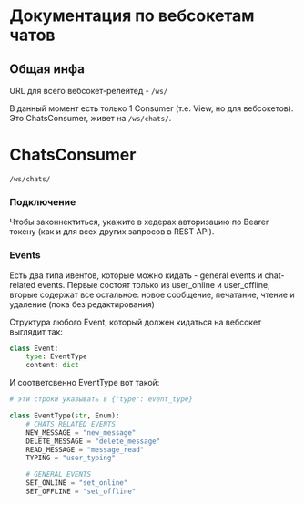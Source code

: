 # Документация по вебсокетам чатов

## Общая инфа
URL для всего вебсокет-релейтед - `/ws/`

В данный момент есть только 1 Consumer (т.е. View, но для вебсокетов). Это ChatsConsumer, живет на `/ws/chats/`.

# ChatsConsumer
`/ws/chats/`

### Подключение
Чтобы законнектиться, укажите в хедерах авторизацию по Bearer токену (как и для всех других запросов в REST API).

### Events
Есть два типа ивентов, которые можно кидать - general events и chat-related events. Первые состоят только из user_online и user_offline, вторые содержат все остальное: новое сообщение, печатание, чтение и удаление (пока без редактирования)

Структура любого Event, который должен кидаться на вебсокет выглядит так:
```py
class Event:
    type: EventType
    content: dict
```
И соответсвенно EventType вот такой:
```py
# эти строки указывать в {"type": event_type}

class EventType(str, Enum):
    # CHATS RELATED EVENTS
    NEW_MESSAGE = "new_message"
    DELETE_MESSAGE = "delete_message"
    READ_MESSAGE = "message_read"
    TYPING = "user_typing"

    # GENERAL EVENTS
    SET_ONLINE = "set_online"
    SET_OFFLINE = "set_offline"
```

